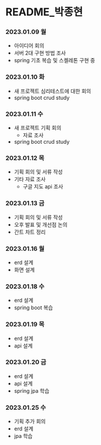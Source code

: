 # README\_박종현

### 2023.01.09 월

- 아이디어 회의
- 서버 2대 구현 방법 조사
- spring 기초 복습 및 스켈레톤 구현 중

### 2023.01.10 화

- 새 프로젝트 심리테스트에 대한 회의
- spring boot crud study

### 2023.01.11 수

- 새 프로젝트 기획 회의
  - 자료 조사
- spring boot crud study

### 2023.01.12 목

- 기획 회의 및 서류 작성
- 기타 자료 조사
  - 구글 지도 api 조사

### 2023.01.13 금

- 기획 회의 및 서류 작성
- 오후 발표 및 개선점 논의
- 간트 차트 정리

### 2023.01.16 월

- erd 설계
- 화면 설계

### 2023.01.18 수

- erd 설계
- spring boot 복습

### 2023.01.19 목

- erd 설계
- api 설계

### 2023.01.20 금

- erd 설계
- api 설계
- spring jpa 학습

### 2023.01.25 수

- 기획 추가 회의
- erd 설계
- jpa 학습
